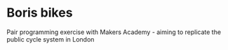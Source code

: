 # Boris bikes

 Pair programming exercise with Makers Academy - aiming to replicate the public cycle system in London
